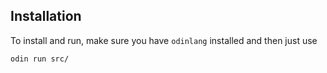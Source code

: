 ## Installation

To install and run, make sure you have `odinlang` installed and then just use

```odin
odin run src/
```
